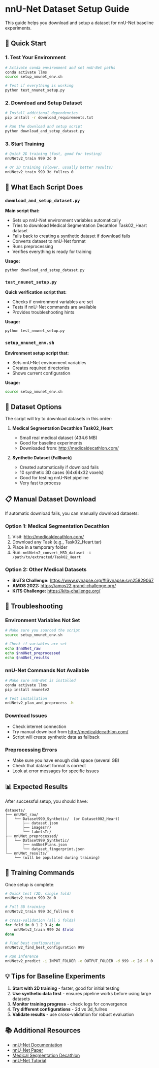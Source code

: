 # nnU-Net Dataset Setup Guide

This guide helps you download and setup a dataset for nnU-Net baseline experiments.

## 🚀 Quick Start

### 1. Test Your Environment
```bash
# Activate conda environment and set nnU-Net paths
conda activate llms
source setup_nnunet_env.sh

# Test if everything is working
python test_nnunet_setup.py
```

### 2. Download and Setup Dataset
```bash
# Install additional dependencies
pip install -r download_requirements.txt

# Run the download and setup script
python download_and_setup_dataset.py
```

### 3. Start Training
```bash
# Quick 2D training (fast, good for testing)
nnUNetv2_train 999 2d 0

# Or 3D training (slower, usually better results)
nnUNetv2_train 999 3d_fullres 0
```

## 📁 What Each Script Does

### `download_and_setup_dataset.py`
**Main script that:**
- Sets up nnU-Net environment variables automatically
- Tries to download Medical Segmentation Decathlon Task02_Heart dataset
- Falls back to creating a synthetic dataset if download fails
- Converts dataset to nnU-Net format
- Runs preprocessing
- Verifies everything is ready for training

**Usage:**
```bash
python download_and_setup_dataset.py
```

### `test_nnunet_setup.py`
**Quick verification script that:**
- Checks if environment variables are set
- Tests if nnU-Net commands are available
- Provides troubleshooting hints

**Usage:**
```bash
python test_nnunet_setup.py
```

### `setup_nnunet_env.sh`
**Environment setup script that:**
- Sets nnU-Net environment variables
- Creates required directories
- Shows current configuration

**Usage:**
```bash
source setup_nnunet_env.sh
```

## 🎯 Dataset Options

The script will try to download datasets in this order:

1. **Medical Segmentation Decathlon Task02_Heart**
   - Small real medical dataset (434.6 MB)
   - Good for baseline experiments
   - Downloaded from: http://medicaldecathlon.com/

2. **Synthetic Dataset (Fallback)**
   - Created automatically if download fails
   - 10 synthetic 3D cases (64x64x32 voxels)
   - Good for testing nnU-Net pipeline
   - Very fast to process

## 📋 Manual Dataset Download

If automatic download fails, you can manually download datasets:

### Option 1: Medical Segmentation Decathlon
1. Visit: http://medicaldecathlon.com/
2. Download any Task (e.g., Task02_Heart.tar)
3. Place in a temporary folder
4. Run: `nnUNetv2_convert_MSD_dataset -i /path/to/extracted/Task02_Heart`

### Option 2: Other Medical Datasets
- **BraTS Challenge:** https://www.synapse.org/#!Synapse:syn25829067
- **AMOS 2022:** https://amos22.grand-challenge.org/
- **KiTS Challenge:** https://kits-challenge.org/

## 🔧 Troubleshooting

### Environment Variables Not Set
```bash
# Make sure you sourced the script
source setup_nnunet_env.sh

# Check if variables are set
echo $nnUNet_raw
echo $nnUNet_preprocessed
echo $nnUNet_results
```

### nnU-Net Commands Not Available
```bash
# Make sure nnU-Net is installed
conda activate llms
pip install nnunetv2

# Test installation
nnUNetv2_plan_and_preprocess -h
```

### Download Issues
- Check internet connection
- Try manual download from http://medicaldecathlon.com/
- Script will create synthetic data as fallback

### Preprocessing Errors
- Make sure you have enough disk space (several GB)
- Check that dataset format is correct
- Look at error messages for specific issues

## 📊 Expected Results

After successful setup, you should have:

```
datasets/
├── nnUNet_raw/
│   └── Dataset999_Synthetic/  (or Dataset002_Heart)
│       ├── dataset.json
│       ├── imagesTr/
│       └── labelsTr/
├── nnUNet_preprocessed/
│   └── Dataset999_Synthetic/
│       ├── nnUNetPlans.json
│       └── dataset_fingerprint.json
└── nnUNet_results/
    └── (will be populated during training)
```

## 🎯 Training Commands

Once setup is complete:

```bash
# Quick test (2D, single fold)
nnUNetv2_train 999 2d 0

# Full 3D training
nnUNetv2_train 999 3d_fullres 0

# Cross-validation (all 5 folds)
for fold in 0 1 2 3 4; do
    nnUNetv2_train 999 2d $fold
done

# Find best configuration
nnUNetv2_find_best_configuration 999

# Run inference
nnUNetv2_predict -i INPUT_FOLDER -o OUTPUT_FOLDER -d 999 -c 2d -f 0
```

## 💡 Tips for Baseline Experiments

1. **Start with 2D training** - faster, good for initial testing
2. **Use synthetic data first** - ensures pipeline works before using large datasets
3. **Monitor training progress** - check logs for convergence
4. **Try different configurations** - 2d vs 3d_fullres
5. **Validate results** - use cross-validation for robust evaluation

## 📚 Additional Resources

- [nnU-Net Documentation](https://github.com/MIC-DKFZ/nnUNet)
- [nnU-Net Paper](https://www.nature.com/articles/s41592-020-01008-z)
- [Medical Segmentation Decathlon](http://medicaldecathlon.com/)
- [nnU-Net Tutorial](https://github.com/MIC-DKFZ/nnUNet/blob/master/documentation/how_to_use_nnunet.md) 